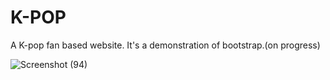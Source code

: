 # K-POP
A K-pop fan based website.
It's a demonstration of bootstrap.(on progress)

![Screenshot (94)](https://user-images.githubusercontent.com/115228834/231347457-a2e6e850-14d5-406b-ad1f-b96a9f6ef97c.png)
